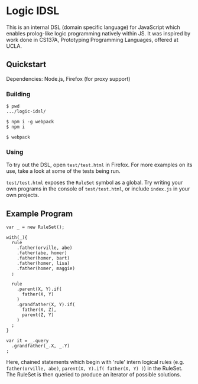 # Logic IDSL

This is an internal DSL (domain specific language) for JavaScript which enables prolog-like logic programming natively within JS. It was inspired by work done in CS137A, Prototyping Programming Languages, offered at UCLA.

## Quickstart

Dependencies: Node.js, Firefox (for proxy support)

### Building

```
$ pwd
.../logic-idsl/

$ npm i -g webpack
$ npm i

$ webpack
```

### Using

To try out the DSL, open `test/test.html` in Firefox. For more examples on its use, take a look at some of the tests being run.

`test/test.html` exposes the `RuleSet` symbol as a global. Try writing your own programs in the console of `test/test.html`, or include `index.js` in your own projects.

## Example Program

```
var _ = new RuleSet();

with(_){
  rule
    .father(orville, abe)
    .father(abe, homer)
    .father(homer, bart)
    .father(homer, lisa)
    .father(homer, maggie)
  ;

  rule
    .parent(X, Y).if(
      father(X, Y)
    )
    .grandfather(X, Y).if(
      father(X, Z),
      parent(Z, Y)
    )
  ;
}

var it = _.query
  .grandfather(_.X, _.Y)
;  
```

Here, chained statements which begin with 'rule' intern logical rules (e.g. `father(orville, abe)`, `parent(X, Y).if( father(X, Y) )`) in the RuleSet. The RuleSet is then queried to produce an iterator of possible solutions.
